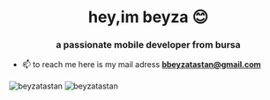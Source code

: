 <h1 align="center">hey,im beyza 😊 </h1>
<h3 align="center">a passionate mobile developer from bursa</h3>


- 📫 to reach me here is my mail adress **bbeyzatastan@gmail.com**


<img align="center" src="https://github-readme-stats.vercel.app/api/top-langs?username=beyzatastan&show_icons=true&locale=en&hide_border=true&layout=compact&theme=vision-friendly-dark" alt="beyzatastan" /> <img align="center" src="https://github-readme-stats.vercel.app/api?username=beyzatastan&show_icons=true&theme=vision-friendly-dark&hide_border=true&locale=en" alt="beyzatastan" />




